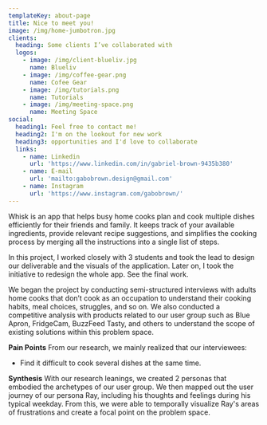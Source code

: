 ```yaml
---
templateKey: about-page
title: Nice to meet you!
image: /img/home-jumbotron.jpg
clients:
  heading: Some clients I’ve collaborated with
  logos:
    - image: /img/client-blueliv.jpg
      name: Blueliv
    - image: /img/coffee-gear.png
      name: Cofee Gear
    - image: /img/tutorials.png
      name: Tutorials
    - image: /img/meeting-space.png
      name: Meeting Space
social:
  heading1: Feel free to contact me!
  heading2: I'm on the lookout for new work
  heading3: opportunities and I'd love to collaborate
  links:
    - name: Linkedin
      url: 'https://www.linkedin.com/in/gabriel-brown-9435b380'
    - name: E-mail
      url: 'mailto:gabobrown.design@gmail.com'
    - name: Instagram
      url: 'https://www.instagram.com/gabobrown/'
---
```

Whisk is an app that helps busy home cooks plan and cook multiple dishes efficiently for their friends and family. It keeps track of your available ingredients, provide relevant recipe suggestions, and simplifies the cooking process by merging all the instructions into a single list of steps.

In this project, I worked closely with 3 students and took the lead to design our deliverable and the visuals of the application. Later on, I took the initiative to redesign the whole app. See the final work.


We began the project by conducting semi-structured interviews with adults home cooks that don’t cook as an occupation to understand their cooking habits, meal choices, struggles, and so on. We also conducted a competitive analysis with products related to our user group such as Blue Apron, FridgeCam, BuzzFeed Tasty, and others to understand the scope of existing solutions within this problem space.

**Pain Points**
From our research, we mainly realized that our interviewees:

* Find it difficult to cook several dishes at the same time.

**Synthesis**
With our research leanings, we created 2 personas that embodied the archetypes of our user group. We then mapped out the user journey of our persona Ray, including his thoughts and feelings during his typical weekday. From this, we were able to temporally visualize Ray's areas of frustrations and create a focal point on the problem space.
